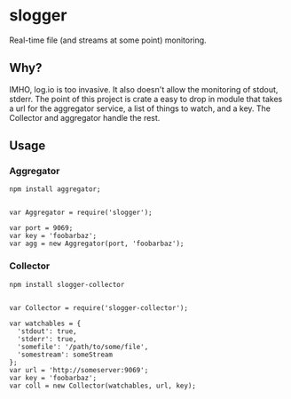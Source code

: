
# slogger #

Real-time file (and streams at some point) monitoring. 

## Why? ##

IMHO, log.io is too invasive. It also doesn't allow the monitoring of stdout, stderr. 
The point of this project is crate a easy to drop in module that takes a url for the 
aggregator service, a list of things to watch, and a key. The Collector and aggregator
handle the rest.

## Usage ##

### Aggregator ###

    npm install aggregator;


    var Aggregator = require('slogger');

    var port = 9069;
    var key = 'foobarbaz';
    var agg = new Aggregator(port, 'foobarbaz');

### Collector ###

    npm install slogger-collector


    var Collector = require('slogger-collector');
    
    var watchables = {
      'stdout': true,
      'stderr': true,
      'somefile': '/path/to/some/file',
      'somestream': someStream
    };
    var url = 'http://someserver:9069';
    var key = 'foobarbaz';
    var coll = new Collector(watchables, url, key);